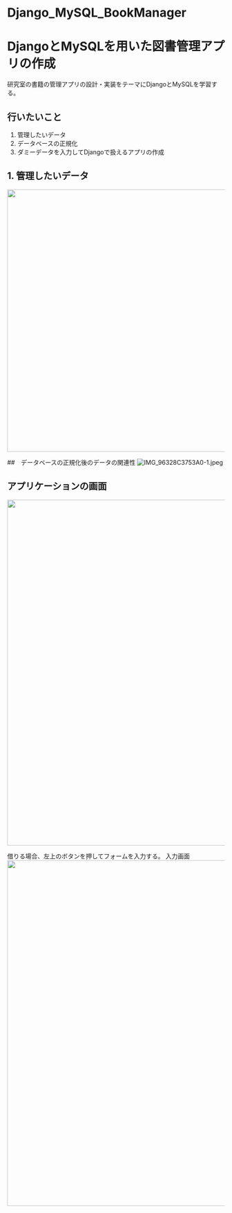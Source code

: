 # Django_MySQL_BookManager
# DjangoとMySQLを用いた図書管理アプリの作成
研究室の書籍の管理アプリの設計・実装をテーマにDjangoとMySQLを学習する。

## 行いたいこと
1. 管理したいデータ
2. データベースの正規化
3. ダミーデータを入力してDjangoで扱えるアプリの作成

## 1. 管理したいデータ
<img width="607" src="https://user-images.githubusercontent.com/70735561/194019097-66bcca77-9290-4d87-aa52-574ac844c398.png">

##　データベースの正規化後のデータの関連性
![IMG_96328C3753A0-1.jpeg](https://s3-us-west-2.amazonaws.com/secure.notion-static.com/0f2d26e8-69be-410b-a35d-8436365bf151/IMG_96328C3753A0-1.jpeg)

## アプリケーションの画面
<img width="800" src="https://user-images.githubusercontent.com/70735561/194019610-423cb88c-442e-42f1-9a10-65f9b9fe71e6.png">

借りる場合、左上のボタンを押してフォームを入力する。
入力画面
<img width="800" src="https://user-images.githubusercontent.com/70735561/194022870-3595536a-dcec-4c1d-92e2-273d0e6a3be8.png">
